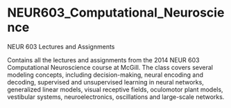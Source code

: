 # NEUR603_Computational_Neuroscience
NEUR 603 Lectures and Assignments

Contains all the lectures and assignments from the 2014 NEUR 603 Computational Neuroscience course at McGill. The class covers several modeling concepts, including decision-making, neural encoding and decoding, supervised and unsupervised learning in neural networks, generalized linear models, visual receptive fields, oculomotor plant models, vestibular systems, neuroelectronics, oscillations and large-scale networks.
